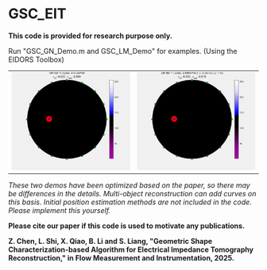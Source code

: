 # GSC_EIT
**This code is provided for research purpose only.**

Run "GSC_GN_Demo.m and GSC_LM_Demo" for examples. (Using the EIDORS Toolbox)

<table>
  <tr>
    <td><img src="EIT_GSC_GN.gif" alt="LM" width="300"></td>
    <td><img src="EIT_GSC_LM.gif" alt="GN" width="300"></tGNd>
  </tr>
</table>

*These two demos have been optimized based on the paper, so there may be differences in the details. Multi-object reconstruction can add curves on this basis. Initial position estimation methods are not included in the code. Please implement this yourself.*

**Please cite our paper if this code is used to motivate any publications.**

**Z. Chen, L. Shi, X. Qiao, B. Li and S. Liang, "Geometric Shape Characterization-based Algorithm for Electrical Impedance Tomography Reconstruction," in Flow Measurement and Instrumentation, 2025.**
